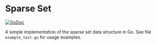 # Sparse Set

[![GoDoc](pkg.go.dev/github.com/rhartert/sparsesets?status.svg)](pkg.go.dev/github.com/rhartert/sparsesets)

A simple implementation of the sparse set data structure in Go. See file 
`example_test.go` for usage examples.
